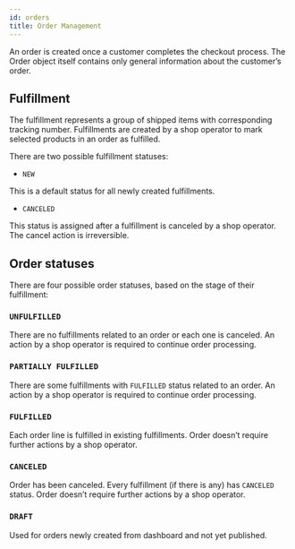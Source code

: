 ```yaml
---
id: orders
title: Order Management
---
```


An order is created once a customer completes the checkout process. The Order object itself contains only general information about the customer’s order.


## Fulfillment

The fulfillment represents a group of shipped items with corresponding tracking number. Fulfillments are created by a shop operator to mark selected products in an order as fulfilled.

There are two possible fulfillment statuses:


* `NEW`

This is a default status for all newly created fulfillments.


* `CANCELED`

This status is assigned after a fulfillment is canceled by a shop operator. The cancel action is irreversible.


## Order statuses

There are four possible order statuses, based on the stage of their fulfillment:


### `UNFULFILLED`

There are no fulfillments related to an order or each one is canceled. An action by a shop operator is required to continue order processing.


### `PARTIALLY FULFILLED`

There are some fulfillments with `FULFILLED` status related to an order. An action by a shop operator is required to continue order processing.


### `FULFILLED`

Each order line is fulfilled in existing fulfillments. Order doesn’t require further actions by a shop operator.


### `CANCELED`

Order has been canceled. Every fulfillment (if there is any) has `CANCELED` status. Order doesn’t require further actions by a shop operator.


### `DRAFT`

Used for orders newly created from dashboard and not yet published.